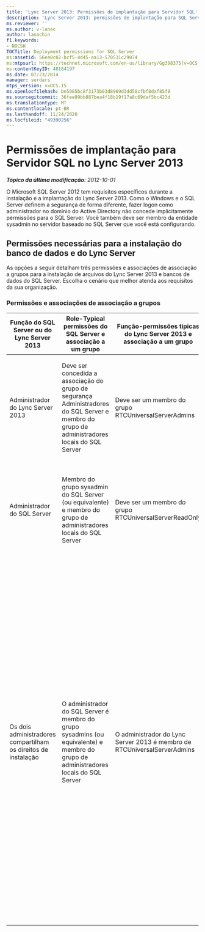 ```yaml
---
title: 'Lync Server 2013: Permissões de implantação para Servidor SQL'
description: 'Lync Server 2013: permissões de implantação para SQL Server.'
ms.reviewer: ''
ms.author: v-lanac
author: lanachin
f1.keywords:
- NOCSH
TOCTitle: Deployment permissions for SQL Server
ms:assetid: 56ea0c02-bcf5-4d45-aa13-570531c29074
ms:mtpsurl: https://technet.microsoft.com/en-us/library/Gg398375(v=OCS.15)
ms:contentKeyID: 48184197
ms.date: 07/23/2014
manager: serdars
mtps_version: v=OCS.15
ms.openlocfilehash: be5985bc8f3173b03d8969d3dd58cfbf8daf85f8
ms.sourcegitcommit: 36fee89bb887bea4f18b19f17a8c69daf5bc423d
ms.translationtype: MT
ms.contentlocale: pt-BR
ms.lasthandoff: 11/24/2020
ms.locfileid: "49390256"
---
```

# <a name="deployment-permissions-for-sql-server-in-lync-server-2013"></a>Permissões de implantação para Servidor SQL no Lync Server 2013

<div data-xmlns="http://www.w3.org/1999/xhtml">

<div class="topic" data-xmlns="http://www.w3.org/1999/xhtml" data-msxsl="urn:schemas-microsoft-com:xslt" data-cs="https://msdn.microsoft.com/">

<div data-asp="https://msdn2.microsoft.com/asp">



</div>

<div id="mainSection">

<div id="mainBody">

<span> </span>

_**Tópico da última modificação:** 2012-10-01_

O Microsoft SQL Server 2012 tem requisitos específicos durante a instalação e a implantação do Lync Server 2013. Como o Windows e o SQL Server definem a segurança de forma diferente, fazer logon como administrador no domínio do Active Directory não concede implicitamente permissões para o SQL Server. Você também deve ser membro da entidade sysadmin no servidor baseado no SQL Server que você está configurando.

<div>

## <a name="permissions-required-for-database-and-lync-server-installation"></a>Permissões necessárias para a instalação do banco de dados e do Lync Server

As opções a seguir detalham três permissões e associações de associação a grupos para a instalação de arquivos do Lync Server 2013 e bancos de dados do SQL Server. Escolha o cenário que melhor atenda aos requisitos da sua organização.

### <a name="permissions-and-group-membership-associations"></a>Permissões e associações de associação a grupos

<table>
<colgroup>
<col style="width: 25%" />
<col style="width: 25%" />
<col style="width: 25%" />
<col style="width: 25%" />
</colgroup>
<thead>
<tr class="header">
<th>Função do SQL Server ou do Lync Server 2013</th>
<th>Role-Typical permissões do SQL Server e associação a um grupo</th>
<th>Função-permissões típicas do Lync Server 2013 e associação a um grupo</th>
<th>Resultado das permissões</th>
</tr>
</thead>
<tbody>
<tr class="odd">
<td><p>Administrador do Lync Server 2013</p></td>
<td><p>Deve ser concedida a associação do grupo de segurança Administradores do SQL Server e membro do grupo de administradores locais do SQL Server</p></td>
<td><p>Deve ser um membro do grupo RTCUniversalServerAdmins</p></td>
<td><p>O administrador do Lync Server 2013 tem as permissões adequadas para instalar os bancos de dados do Lync Server 2013 e do SQL Server.</p></td>
</tr>
<tr class="even">
<td><p>Administrador do SQL Server</p></td>
<td><p>Membro do grupo sysadmin do SQL Server (ou equivalente) e membro do grupo de administradores locais do SQL Server</p></td>
<td><p>Deve ser um membro do grupo RTCUniversalServerReadOnly</p></td>
<td><p>O administrador do SQL Server tem as permissões adequadas para instalar os bancos de dados do Lync Server 2013 e do SQL Server.</p></td>
</tr>
<tr class="odd">
<td><p>Os dois administradores compartilham os direitos de instalação</p></td>
<td><p>O administrador do SQL Server é membro do grupo sysadmins (ou equivalente) e membro do grupo de administradores locais do SQL Server</p></td>
<td><p>O administrador do Lync Server 2013 é membro de RTCUniversalServerAdmins</p></td>
<td><p>O administrador do Lync Server 2013 pode instalar o Lync Server 2013, mas não pode instalar os bancos de dados. O administrador do SQL Server usa o Shell de gerenciamento do Lync Server e cmdlets do Windows PowerShell fornecidos pelo administrador do Lync Server 2013 para instalar os bancos de dados. O Shell de gerenciamento do Lync Server 2013 usado pelo administrador do SQL Server é instalado no servidor front-end. Isso elimina a necessidade de instalar as ferramentas administrativas do Lync Server 2013 no servidor baseado no SQL Server.</p></td>
</tr>
</tbody>
</table>


</div>

</div>

<span> </span>

</div>

</div>

</div>


